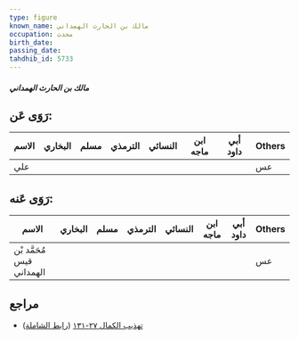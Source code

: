 ```yaml
---
type: figure
known_name: مالك بن الحارث الهمداني
occupation: محدث
birth_date:
passing_date:
tahdhib_id: 5733
---
```

##### مالك بن الحارث الهمداني

## رَوَى عَن:
| الاسم | البخاري | مسلم | الترمذي | النسائي | ابن ماجه | أبي داود | Others |
| ----- | ------- | ---- | ------- | ------- | -------- | -------- | ------ |
| علي   |         |      |         |         |          |          | عس     |
## رَوَى عَنه:
| الاسم                     | البخاري | مسلم | الترمذي | النسائي | ابن ماجه | أبي داود | Others |
| ------------------------- | ------- | ---- | ------- | ------- | -------- | -------- | ------ |
| مُحَمَّد بْن قيس الهمداني |         |      |         |         |          |          | عس     |
## مراجع
- [تهذيب الكمال ٢٧-١٣١](obsidian://open?vault=Tahdhib-al-Kamal&file=Figures/٥٧٣٣-مالك%20بن%20الحارث%20الهمداني) ([رابط الشاملة](https://shamela.ws/book/3722/14520))